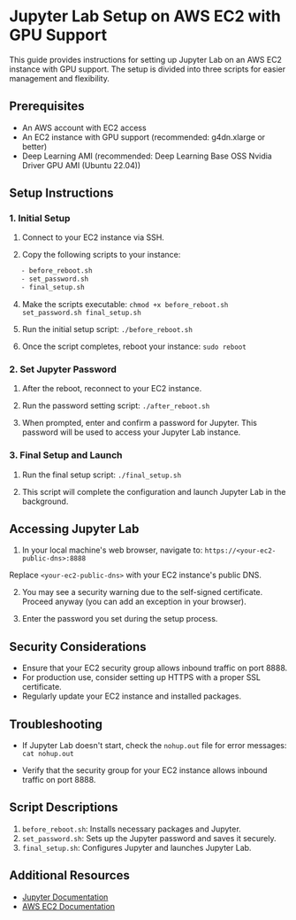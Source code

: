 # Jupyter Lab Setup on AWS EC2 with GPU Support

This guide provides instructions for setting up Jupyter Lab on an AWS EC2 instance with GPU support. The setup is divided into three scripts for easier management and flexibility.

## Prerequisites

- An AWS account with EC2 access
- An EC2 instance with GPU support (recommended: g4dn.xlarge or better)
- Deep Learning AMI (recommended: Deep Learning Base OSS Nvidia Driver GPU AMI (Ubuntu 22.04))

## Setup Instructions

### 1. Initial Setup

1. Connect to your EC2 instance via SSH.

2. Copy the following scripts to your instance:
```bash
   - before_reboot.sh
   - set_password.sh
   - final_setup.sh
```

4. Make the scripts executable:
`chmod +x before_reboot.sh set_password.sh final_setup.sh`

5. Run the initial setup script:
`./before_reboot.sh`

6. Once the script completes, reboot your instance:
`sudo reboot`

### 2. Set Jupyter Password

1. After the reboot, reconnect to your EC2 instance.

2. Run the password setting script:
`./after_reboot.sh`

3. When prompted, enter and confirm a password for Jupyter. This password will be used to access your Jupyter Lab instance.

### 3. Final Setup and Launch

1. Run the final setup script:
`./final_setup.sh`

2. This script will complete the configuration and launch Jupyter Lab in the background.

## Accessing Jupyter Lab

1. In your local machine's web browser, navigate to:
`https://<your-ec2-public-dns>:8888`

Replace `<your-ec2-public-dns>` with your EC2 instance's public DNS.

2. You may see a security warning due to the self-signed certificate. Proceed anyway (you can add an exception in your browser).

3. Enter the password you set during the setup process.

## Security Considerations

- Ensure that your EC2 security group allows inbound traffic on port 8888.
- For production use, consider setting up HTTPS with a proper SSL certificate.
- Regularly update your EC2 instance and installed packages.

## Troubleshooting

- If Jupyter Lab doesn't start, check the `nohup.out` file for error messages:
`cat nohup.out`

- Verify that the security group for your EC2 instance allows inbound traffic on port 8888.

## Script Descriptions

1. `before_reboot.sh`: Installs necessary packages and Jupyter.
2. `set_password.sh`: Sets up the Jupyter password and saves it securely.
3. `final_setup.sh`: Configures Jupyter and launches Jupyter Lab.

## Additional Resources

- [Jupyter Documentation](https://jupyter.org/documentation)
- [AWS EC2 Documentation](https://docs.aws.amazon.com/ec2/)
